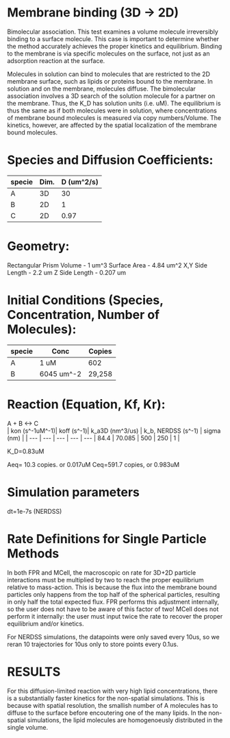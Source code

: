 # Membrane binding (3D -> 2D)
Bimolecular association. This test examines a volume molecule irreversibly binding to a surface molecule. This case is important to determine whether the method accurately achieves the proper kinetics and equilibrium. Binding to the membrane is via specific molecules on the surface, not just as an adsorption reaction at the surface. 

Molecules in solution can bind to molecules that are restricted to the 2D membrane surface, such as lipids or proteins bound to the membrane. In solution and on the membrane, molecules diffuse. The bimolecular association involves a 3D search of the solution molecule for a partner on the membrane. Thus, the K_D has solution units (i.e. uM). The equilibrium is thus the same as if both molecules were in solution, where concentrations of membrane bound molecules is measured via copy numbers/Volume.  The kinetics, however, are affected by the spatial localization of the membrane bound molecules.


# Species and Diffusion Coefficients:
| specie | Dim. | D (um^2/s) |
| --- | --- | --- |
| A | 3D | 30    |
| B | 2D |  1    |
| C | 2D | 0.97  |

# Geometry:
Rectangular Prism
Volume - 1 um^3
Surface Area - 4.84 um^2
X,Y Side Length - 2.2 um
Z Side Length - 0.207 um

# Initial Conditions (Species, Concentration, Number of Molecules):
|specie| Conc | Copies |
| --- | --- | ---|
| A  |  1 uM  | 602 |
| B  |  6045 um^-2 |  29,258 |

# Reaction (Equation, Kf, Kr):
A + B <-> C   
| kon (s^-1uM^-1)| koff (s^-1)| k_a3D (nm^3/us) | k_b, NERDSS (s^-1) | sigma (nm) |
| --- | --- | --- | --- | ---
| 84.4 | 70.085 | 500 | 250 | 1 |


K_D=0.83uM

Aeq= 10.3 copies. or 0.017uM
Ceq=591.7 copies, or 0.983uM



# Simulation parameters

dt=1e-7s (NERDSS)

# Rate Definitions for Single Particle Methods
In both FPR and MCell, the macroscopic on rate for 3D+2D particle interactions must be multiplied by two to reach the proper equilibrium relative to mass-action. This is because the flux into the membrane bound particles only happens from the top half of the spherical particles, resulting in only half the total expected flux. FPR performs this adjustment internally, so the user does not have to be aware of this factor of two! MCell does not perform it internally: the user must input twice the rate to recover the proper equilibrium and/or kinetics.  

For NERDSS simulations, the datapoints were only saved every 10us, so we reran 10 trajectories for 10us only to store points every 0.1us. 

# RESULTS

For this diffusion-limited reaction with very high lipid concentrations, there is a substantially faster kinetics for the non-spatial simulations. This is because with spatial resolution, the smallish number of A molecules has to diffuse to the surface before encoutering one of the many lipids. In the non-spatial simulations, the lipid molecules are homogenoeusly distributed in the single volume.




